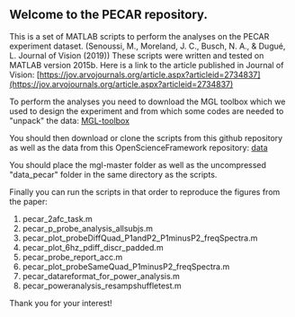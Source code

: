 ## Welcome to the PECAR repository.

This is a set of MATLAB scripts to perform the analyses on the PECAR experiment dataset. (Senoussi, M., Moreland, J. C., Busch, N. A., & Dugué, L. Journal of Vision (2019))
These scripts were written and tested on MATLAB version 2015b.
Here is a link to the article published in Journal of Vision: [https://jov.arvojournals.org/article.aspx?articleid=2734837](https://jov.arvojournals.org/article.aspx?articleid=2734837)

To perform the analyses you need to download the MGL toolbox which we used to design the experiment and from which some codes are needed to "unpack" the data:
[MGL-toolbox](http://gru.stanford.edu/doku.php/mgl/download)

You should then download or clone the scripts from this github repository as well as the data from this OpenScienceFramework repository: [data](https://osf.io/2d9sc/?view_only=6ef3f85d9f944d27b23fc7af5a26f087)

You should place the mgl-master folder as well as the uncompressed "data_pecar" folder in the same directory as the scripts.

Finally you can run the scripts in that order to reproduce the figures from the paper:
1) pecar_2afc_task.m
2) pecar_p_probe_analysis_allsubjs.m
3) pecar_plot_probeDiffQuad_P1andP2_P1minusP2_freqSpectra.m
4) pecar_plot_6hz_pdiff_discr_padded.m
5) pecar_probe_report_acc.m
6) pecar_plot_probeSameQuad_P1minusP2_freqSpectra.m
7) pecar_datareformat_for_power_analysis.m
8) pecar_poweranalysis_resampshuffletest.m


Thank you for your interest!